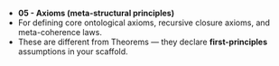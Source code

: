 - **05 - Axioms (meta-structural principles)**    
- For defining core ontological axioms, recursive closure axioms, and meta-coherence laws.    
- These are different from Theorems — they declare **first-principles** assumptions in your scaffold.